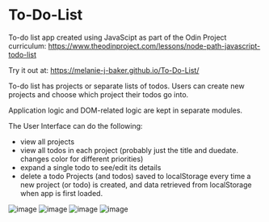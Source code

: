 # To-Do-List

To-do list app created using JavaScipt as part of the Odin Project curriculum: https://www.theodinproject.com/lessons/node-path-javascript-todo-list

Try it out at:
https://melanie-j-baker.github.io/To-Do-List/

To-do list has projects or separate lists of todos. Users can create new projects and choose which project their todos go into.

Application logic and DOM-related logic are kept in separate modules.

The User Interface can do the following:

- view all projects
- view all todos in each project (probably just the title and duedate. changes color for different priorities)
- expand a single todo to see/edit its details
- delete a todo
Projects (and todos) saved to localStorage every time a new project (or todo) is created, and data retrieved from localStorage when app is first loaded.

![image](https://github.com/Melanie-J-Baker/To-Do-List/assets/104843873/d8204367-4af0-4657-b96a-d70dc44fa0a1)
![image](https://github.com/Melanie-J-Baker/To-Do-List/assets/104843873/89428405-4ea3-41d4-a31a-5c1a8b235cba)
![image](https://github.com/Melanie-J-Baker/To-Do-List/assets/104843873/7f9c4e4f-75bd-45a1-8d07-786ccdcfafbe)
![image](https://github.com/Melanie-J-Baker/To-Do-List/assets/104843873/8a7178ce-a2eb-4a9e-bc39-4a2d788d05c3)
